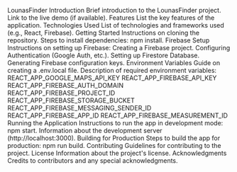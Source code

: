 LounasFinder
Introduction
Brief introduction to the LounasFinder project.
Link to the live demo (if available).
Features
List the key features of the application.
Technologies Used
List of technologies and frameworks used (e.g., React, Firebase).
Getting Started
Instructions on cloning the repository.
Steps to install dependencies: npm install.
Firebase Setup
Instructions on setting up Firebase:
Creating a Firebase project.
Configuring Authentication (Google Auth, etc.).
Setting up Firestore Database.
Generating Firebase configuration keys.
Environment Variables
Guide on creating a .env.local file.
Description of required environment variables:
REACT_APP_GOOGLE_MAPS_API_KEY
REACT_APP_FIREBASE_API_KEY
REACT_APP_FIREBASE_AUTH_DOMAIN
REACT_APP_FIREBASE_PROJECT_ID
REACT_APP_FIREBASE_STORAGE_BUCKET
REACT_APP_FIREBASE_MESSAGING_SENDER_ID
REACT_APP_FIREBASE_APP_ID
REACT_APP_FIREBASE_MEASUREMENT_ID
Running the Application
Instructions to run the app in development mode: npm start.
Information about the development server (http://localhost:3000).
Building for Production
Steps to build the app for production: npm run build.
Contributing
Guidelines for contributing to the project.
License
Information about the project's license.
Acknowledgments
Credits to contributors and any special acknowledgments.